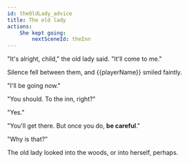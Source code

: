 ```yaml
---
id: theOldLady_advice
title: The old lady
actions:
    She kept going:
        nextSceneId: theInn
---
```


"It's alright, child," the old lady said. "It'll come to me."

Silence fell between them, and {{playerName}} smiled faintly.

"I'll be going now."

"You should. To the inn, right?"

"Yes."

"You'll get there. But once you do, **be careful**."

"Why is that?"

The old lady looked into the woods, or into herself, perhaps.
